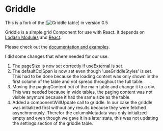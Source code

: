 Griddle
=======
This is  a fork of the [![Griddle table](https://github.com/GriddleGriddle/Griddle)] in version 0.5


Griddle is a simple grid Component for use with React. It depends on [Lodash Modules](https://lodash.com/) and [React](http://facebook.github.io/react/).

Please check out the [documentation and examples](http://dynamictyped.github.io/Griddle).

I did some changes that where needed for our use.

1. The pageSize is now set correctly if useExternal is set.
2. The defaultColSpan is now set even though 'useGriddleStyles' is set. This had to be done because the loading content was only shown in the first column of the table and not spread throughout the full table.  
3. Moving the pagingContent out of the main table and change it to a div. This was needed because in wide tables, the paging content was not visible anymore because it had the same size as the table.
4. Added a componentWillUpdate call to griddle. In our case the griddle was initialized first without any results because they were fetched asynchronously. Therefor the columnMetadata was only initialized empty and even though we gave it in a later state, this was not updating the settings section of the griddle table. 
